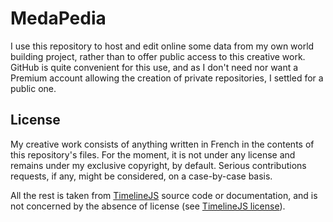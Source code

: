 # MedaPedia #

I use this repository to host and edit online some data from my own world building project, rather than to offer public access to this creative work. GitHub is quite convenient for this use, and as I don't need nor want a Premium account allowing the creation of private repositories, I settled for a public one.

## License ##

My creative work consists of anything written in French in the contents of this repository's files. For the moment, it is not under any license and remains under my exclusive copyright, by default. Serious contributions requests, if any, might be considered, on a case-by-case basis.

All the rest is taken from [TimelineJS](http://timeline.knightlab.com/) source code or documentation, and is not concerned by the absence of license (see [TimelineJS license](https://github.com/NUKnightLab/TimelineJS3/blob/master/LICENSE)).

